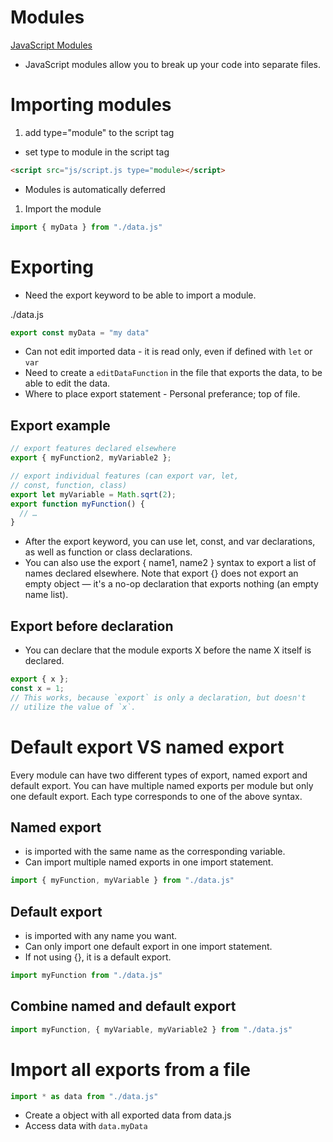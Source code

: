 
# Modules 
[JavaScript Modules](https://www.w3schools.com/js/js_modules.asp)
* JavaScript modules allow you to break up your code into separate files.

# Importing modules 

1. add type="module" to the script tag
* set type to module in the script tag
```html
<script src="js/script.js type="module></script>
```
* Modules is automatically deferred


1. Import the module 
```javascript
import { myData } from "./data.js"
```

# Exporting 
* Need the export keyword to be able to import a module. 

./data.js
```javascript
export const myData = "my data"
```

* Can not edit imported data - it is read only, even if defined with `let` or `var`
* Need to create a `editDataFunction` in the file that exports the data, to be able to edit the data.
* Where to place export statement - Personal preferance; top of file. 


## Export example 

```javascript
// export features declared elsewhere
export { myFunction2, myVariable2 };

// export individual features (can export var, let,
// const, function, class)
export let myVariable = Math.sqrt(2);
export function myFunction() {
  // …
}
```

* After the export keyword, you can use let, const, and var declarations, as well
as function or class declarations.
* You can also use the export { name1, name2 } syntax to export a list of names
  declared elsewhere. Note that export {} does not export an empty object —
  it's a no-op declaration that exports nothing (an empty name list).


## Export before declaration
* You can declare that the module exports X before the name X itself is
  declared.

```javascript
export { x };
const x = 1;
// This works, because `export` is only a declaration, but doesn't
// utilize the value of `x`.
```

# Default export VS named export
Every module can have two different types of export, named export and default
export. You can have multiple named exports per module but only one default
export. Each type corresponds to one of the above syntax.

## Named export 
* is imported with the same name as the corresponding variable.
* Can import multiple named exports in one import statement. 

```javascript
import { myFunction, myVariable } from "./data.js"
```

## Default export
* is imported with any name you want.
* Can only import one default export in one import statement. 
* If not using {}, it is a default export.

```javascript
import myFunction from "./data.js"
```


## Combine named and default export
```javascript
import myFunction, { myVariable, myVariable2 } from "./data.js"
```


# Import all exports from a file
```javascript
import * as data from "./data.js"
```
* Create a object with all exported data from data.js
* Access data with `data.myData`
